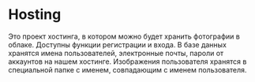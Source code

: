 # Hosting
Это проект хостинга, в котором можно будет хранить фотографии в облаке. 
Доступны функции регистрации и входа.
В базе данных хранятся имена пользователей, электронные почты, пароли от аккаунтов на нашем хостинге.
Изображения пользователя хранятся в специальной папке с именем, совпадающим с именем пользователя.
